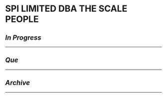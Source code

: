 # SPI LIMITED DBA THE SCALE PEOPLE

## *In Progress*

--------------------

## *Que*

-----------------------------------
## *Archive*

-----------------------------------

